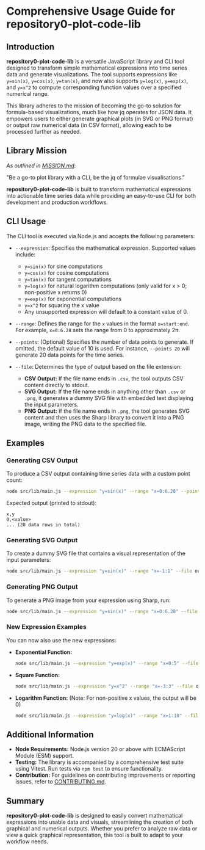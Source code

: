 # Comprehensive Usage Guide for repository0-plot-code-lib

## Introduction

**repository0-plot-code-lib** is a versatile JavaScript library and CLI tool designed to transform simple mathematical expressions into time series data and generate visualizations. The tool supports expressions like `y=sin(x)`, `y=cos(x)`, `y=tan(x)`, and now also supports `y=log(x)`, `y=exp(x)`, and `y=x^2` to compute corresponding function values over a specified numerical range.

This library adheres to the mission of becoming the go-to solution for formula-based visualizations, much like how jq operates for JSON data. It empowers users to either generate graphical plots (in SVG or PNG format) or output raw numerical data (in CSV format), allowing each to be processed further as needed.

## Library Mission

_As outlined in [MISSION.md](../MISSION.md)_: 

"Be a go-to plot library with a CLI, be the jq of formulae visualisations."

**repository0-plot-code-lib** is built to transform mathematical expressions into actionable time series data while providing an easy-to-use CLI for both development and production workflows.

## CLI Usage

The CLI tool is executed via Node.js and accepts the following parameters:

- `--expression`: Specifies the mathematical expression. Supported values include:
  - `y=sin(x)` for sine computations
  - `y=cos(x)` for cosine computations
  - `y=tan(x)` for tangent computations
  - `y=log(x)` for natural logarithm computations (only valid for x > 0; non-positive x returns 0)
  - `y=exp(x)` for exponential computations
  - `y=x^2` for squaring the x value
  - Any unsupported expression will default to a constant value of 0.

- `--range`: Defines the range for the `x` values in the format `x=start:end`. For example, `x=0:6.28` sets the range from 0 to approximately 2π.

- `--points`: (Optional) Specifies the number of data points to generate. If omitted, the default value of 10 is used. For instance, `--points 20` will generate 20 data points for the time series.

- `--file`: Determines the type of output based on the file extension:
  - **CSV Output:** If the file name ends in `.csv`, the tool outputs CSV content directly to stdout.
  - **SVG Output:** If the file name ends in anything other than `.csv` or `.png`, it generates a dummy SVG file with embedded text displaying the input parameters.
  - **PNG Output:** If the file name ends in `.png`, the tool generates SVG content and then uses the Sharp library to convert it into a PNG image, writing the PNG data to the specified file.

## Examples

### Generating CSV Output

To produce a CSV output containing time series data with a custom point count:

```sh
node src/lib/main.js --expression "y=sin(x)" --range "x=0:6.28" --points 20 --file output.csv
```

Expected output (printed to stdout):
```
x,y
0,<value>
... (20 data rows in total)
```

### Generating SVG Output

To create a dummy SVG file that contains a visual representation of the input parameters:

```sh
node src/lib/main.js --expression "y=sin(x)" --range "x=-1:1" --file output.svg
```

### Generating PNG Output

To generate a PNG image from your expression using Sharp, run:

```sh
node src/lib/main.js --expression "y=sin(x)" --range "x=0:6.28" --file output.png
```

### New Expression Examples

You can now also use the new expressions:

- **Exponential Function:**

  ```sh
  node src/lib/main.js --expression "y=exp(x)" --range "x=0:5" --file output.csv
  ```

- **Square Function:**

  ```sh
  node src/lib/main.js --expression "y=x^2" --range "x=-3:3" --file output.svg
  ```

- **Logarithm Function:** (Note: For non-positive x values, the output will be 0)

  ```sh
  node src/lib/main.js --expression "y=log(x)" --range "x=1:10" --file output.csv
  ```

## Additional Information

- **Node Requirements:** Node.js version 20 or above with ECMAScript Module (ESM) support.
- **Testing:** The library is accompanied by a comprehensive test suite using Vitest. Run tests via `npm test` to ensure functionality.
- **Contribution:** For guidelines on contributing improvements or reporting issues, refer to [CONTRIBUTING.md](../CONTRIBUTING.md).

## Summary

**repository0-plot-code-lib** is designed to easily convert mathematical expressions into usable data and visuals, streamlining the creation of both graphical and numerical outputs. Whether you prefer to analyze raw data or view a quick graphical representation, this tool is built to adapt to your workflow needs.
